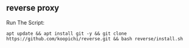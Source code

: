 ## reverse proxy
Run The Script:
```
apt update && apt install git -y && git clone https://github.com/koopichi/reverse.git && bash reverse/install.sh
```
